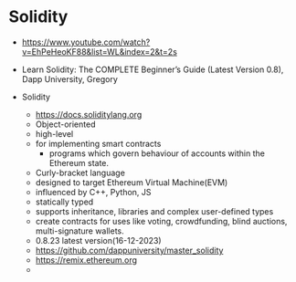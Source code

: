 # Solidity

- <https://www.youtube.com/watch?v=EhPeHeoKF88&list=WL&index=2&t=2s>

- Learn Solidity: The COMPLETE Beginner’s Guide (Latest Version 0.8), Dapp University, Gregory
- Solidity
  - <https://docs.soliditylang.org>
  - Object-oriented
  - high-level
  - for implementing smart contracts
    - programs which govern behaviour of accounts within the Ethereum state.
  - Curly-bracket language
  - designed to target Ethereum Virtual Machine(EVM)
  - influenced by C++, Python, JS
  - statically typed
  - supports inheritance, libraries and complex user-defined types
  - create contracts for uses like voting, crowdfunding, blind auctions, multi-signature wallets.
  - 0.8.23 latest version(16-12-2023)
  - <https://github.com/dappuniversity/master_solidity>
  - <https://remix.ethereum.org>
  -
